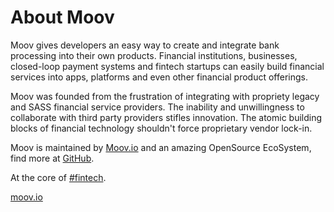 # About Moov

Moov gives developers an easy way to create and integrate bank processing into their own products. Financial institutions, businesses, closed-loop payment systems and fintech startups can easily build financial services into apps, platforms and even other financial product offerings.

Moov was founded from the frustration of integrating with propriety legacy and SASS financial service providers. The inability and unwillingness to collaborate with third party providers stifles innovation. The atomic building blocks of financial technology shouldn't force proprietary vendor lock-in.

Moov is maintained by [Moov.io](http://moov.io) and an amazing OpenSource EcoSystem, find more at [GitHub](https://github.com/moov-io/).

At the core of [#fintech](https://twitter.com/search?q=%23fintech).

[moov.io](moov.io)